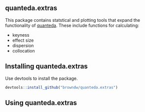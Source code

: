 ## quanteda.extras

This package contains statstical and plotting tools that expand the functionality of [quanteda](http://quanteda.io/). These include functions for calculating:

* keyness
* effect size
* dispersion
* collocation


## Installing quanteda.extras

Use devtools to install the package.

```r
devtools::install_github("browndw/quanteda.extras")
```

## Using quanteda.extras

